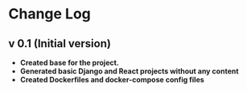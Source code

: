 # Change Log

## v 0.1 (Initial version)
- **Created base for the project.**
- **Generated basic Django and React projects without any content**
- **Created Dockerfiles and docker-compose config files**
